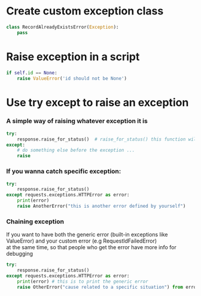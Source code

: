 # Create custom exception class
```py
class RecordAlreadyExistsError(Exception):
    pass
```

# Raise exception in a script
```py
if self.id == None:
    raise ValueError('id should not be None')
```
# Use try except to raise an exception
### A simple way of raising whatever exception it is
```py
try:
    response.raise_for_status()  # raise_for_status() this function will 
except:
    # do something else before the exception ...
    raise
```
### If you wanna catch specific exception:
```py
try:
    response.raise_for_status()
except requests.exceptions.HTTPError as error:
    print(error)
    raise AnotherError("this is another error defined by yourself")
```
### Chaining exception 
If you want to have both the generic error (built-in exceptions like ValueError) and your custom error (e.g RequestIdFailedError)   
at the same time, so that people who get the error have more info for debugging

```py
try:
    response.raise_for_status()
except requests.exceptions.HTTPError as error:
    print(error) # this is to print the generic error
    raise OtherError("cause related to a specific situation") from error
```
